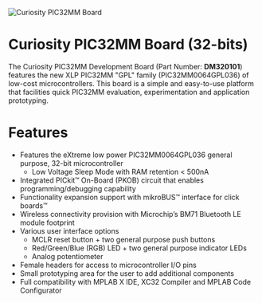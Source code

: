 
![Curiosity PIC32MM Board](images/Curiosity_PIC32MM.png)<br>
# Curiosity PIC32MM Board (32-bits)

The Curiosity PIC32MM Development Board (Part Number: **DM320101**) features the new XLP PIC32MM "GPL" family (PIC32MM0064GPL036) of low-cost microcontrollers. This board is a simple and easy-to-use platform that facilities quick PIC32MM evaluation, experimentation and application prototyping.


# Features

* Features the eXtreme low power PIC32MM0064GPL036 general purpose, 32-bit microcontroller
    * Low Voltage Sleep Mode with RAM retention < 500nA 
* Integrated PICkit™ On-Board (PKOB) circuit that enables programming/debugging capability
* Functionality expansion support with mikroBUS™ interface for click boards™
* Wireless connectivity provision with Microchip’s BM71 Bluetooth LE module footprint
* Various user interface options
    * MCLR reset button + two general purpose push buttons
    * Red/Green/Blue (RGB) LED + two general purpose indicator LEDs
    * Analog potentiometer
* Female headers for access to microcontroller I/O pins
* Small prototyping area for the user to add additional components
* Full compatibility with MPLAB X IDE, XC32 Compiler and MPLAB Code Configurator


